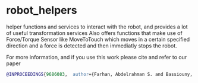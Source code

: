 # robot_helpers
helper functions and services to interact with the robot, and provides a lot of useful transformation services
Also offers functions that make use of Force/Torque Sensor like MoveToTouch which moves in a certain specified direction and a force is detected and then immediatly stops the robot.

For more information, and if you use this work please cite and refer to our paper

```bibtex
@INPROCEEDINGS{9686083,  author={Farhan, Abdelrahman S. and Bassiouny, Abdelrhman M. and Afif, Youssef T. and Gamil, Abdelrhman A. and Alsheikh, Mohammed A. and Kamal, Amr M. and Elenany, Khaled S. and Bahour, Michael A. and Awad, Mohammed I. and Maged, Shady A.},  booktitle={2021 16th International Conference on Computer Engineering and Systems (ICCES)},   title={Autonomous Non-Destructive Assembly/Disassembly of Electronic Components using A Robotic Arm},   year={2021},  volume={},  number={},  pages={1-7},  doi={10.1109/ICCES54031.2021.9686083}}
```
